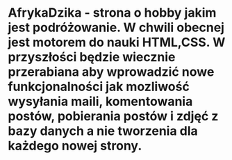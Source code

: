 # AfrykaDzika - strona o hobby jakim jest podróżowanie. W chwili obecnej jest motorem do nauki HTML,CSS. W przyszłości będzie wiecznie przerabiana aby wprowadzić nowe funkcjonalności jak mozliwość wysyłania maili, komentowania postów, pobierania postów i zdjęć z bazy danych a nie tworzenia dla każdego nowej strony. 
